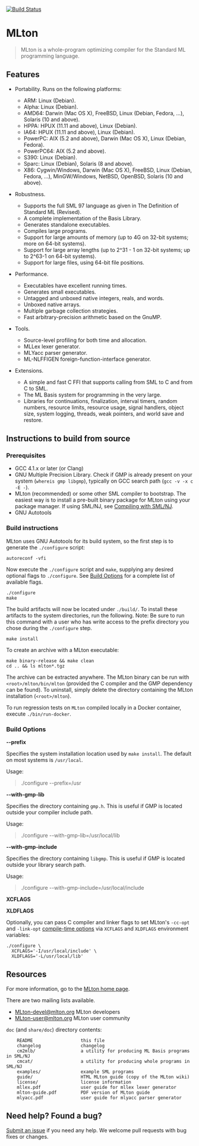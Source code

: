 [![Build Status](https://travis-ci.org/MLton/mlton.svg?branch=master)](https://travis-ci.org/MLton/mlton)

# MLton

> MLton is a whole-program optimizing compiler for the Standard ML
> programming language.

## Features

  + Portability. Runs on the following platforms:

    - ARM: Linux (Debian).
    - Alpha: Linux (Debian).
    - AMD64: Darwin (Mac OS X), FreeBSD, Linux (Debian, Fedora, ...),
        Solaris (10 and above).
    - HPPA: HPUX (11.11 and above), Linux (Debian).
    - IA64: HPUX (11.11 and above), Linux (Debian).
    - PowerPC: AIX (5.2 and above), Darwin (Mac OS X), Linux (Debian,
        Fedora).
    - PowerPC64: AIX (5.2 and above).
    - S390: Linux (Debian).
    - Sparc: Linux (Debian), Solaris (8 and above).
    - X86: Cygwin/Windows, Darwin (Mac OS X), FreeBSD, Linux (Debian,
        Fedora, ...), MinGW/Windows, NetBSD, OpenBSD, Solaris (10 and
        above).

  + Robustness.

    - Supports the full SML 97 language as given in The Definition 
        of Standard ML (Revised).
    - A complete implementation of the Basis Library.
    - Generates standalone executables.
    - Compiles large programs.
    - Support for large amounts of memory (up to 4G on 32-bit systems; 
        more on 64-bit systems).
    - Support for large array lengths (up to 2^31 - 1 on 32-bit
        systems; up to 2^63-1 on 64-bit systems).
    - Support for large files, using 64-bit file positions.

  + Performance.

    - Executables have excellent running times.
    - Generates small executables.
    - Untagged and unboxed native integers, reals, and words.
    - Unboxed native arrays.
    - Multiple garbage collection strategies.
    - Fast arbitrary-precision arithmetic based on the GnuMP.

  + Tools.

    - Source-level profiling for both time and allocation.
    - MLLex lexer generator.
    - MLYacc parser generator.
    - ML-NLFFIGEN foreign-function-interface generator.

  + Extensions.

    - A simple and fast C FFI that supports calling from SML to C and 
        from C to SML.
    - The ML Basis system for programming in the very large.
    - Libraries for continuations, finalization, interval timers,
        random numbers, resource limits, resource usage, signal
        handlers, object size, system logging, threads, weak pointers,
        and world save and restore.

## Instructions to build from source

### Prerequisites

 - GCC 4.1.x or later (or Clang)
 - GNU Multiple Precision Library. Check if GMP is already present
     on your system (`whereis gmp libgmp`), typically on GCC search path
     (`gcc -v -x c -E -`).
 - MLton (recommended) or some other SML compiler to bootstrap.
     The easiest way is to install a pre-built binary package for MLton
     using your package manager. If using SML/NJ, see
     [Compiling with SML/NJ](http://mlton.org/SelfCompiling).
 - GNU Autotools

### Build instructions

MLton uses GNU Autotools for its build system, so the first step is to generate the `./configure` script:

```shell
autoreconf -vfi
```

Now execute the `./configure` script and `make`, supplying any desired optional flags to `./configure`. See [Build Options](#build-options) for a complete list of available flags. 

```shell
./configure
make
```

The build artifacts will now be located under `./build/`. To install these artifacts to the system directories, run the following. Note: Be sure to run this command with a user who has write access to the prefix directory you chose during the `./configure` step.

```shell
make install
```

To create an archive with a MLton executable:
```shell
make binary-release && make clean
cd .. && ls mlton*.tgz
```
The archive can be extracted anywhere. The MLton binary can be run with
`<root>/mlton/bin/mlton` (provided the C compiler and the GMP
dependency can be found). To uninstall, simply delete the directory 
containing the MLton installation (`<root>/mlton`).

To run regression tests on `MLton` compiled locally in a Docker container, 
execute `./bin/run-docker`.


### Build Options

**--prefix**

Specifies the system installation location used by `make install`. The default on most systems is `/usr/local`. 

Usage:

> ./configure --prefix=/usr

**--with-gmp-lib**

Specifies the directory containing `gmp.h`. This is useful if GMP is located outside your compiler include path.

Usage:

> ./configure --with-gmp-lib=/usr/local/lib

**--with-gmp-include**

Specifies the directory containing `libgmp`. This is useful if GMP is located outside your library search path.

Usage:

> ./configure --with-gmp-include=/usr/local/include

**XCFLAGS**

**XLDFLAGS**


Optionally, you can pass C compiler and linker flags to set
MLton's `-cc-opt` and `-link-opt`
[compile-time options](http://www.mlton.org/CompileTimeOptions)
via `XCFLAGS` and `XLDFLAGS` environment variables:
```shell
./configure \
  XCFLAGS='-I/usr/local/include' \
  XLDFLAGS='-L/usr/local/lib'
```


## Resources

For more information, go to the [MLton home page](http://mlton.org/).

There are two mailing lists available.

 * MLton-devel@mlton.org  MLton developers
 * MLton-user@mlton.org   MLton user community 

`doc` (and `share/doc`) directory contents:

        README                  this file
        changelog               changelog
        cm2mlb/                 a utility for producing ML Basis programs in SML/NJ
        cmcat/                  a utility for producing whole programs in SML/NJ
        examples/               example SML programs
        guide/                  HTML MLton guide (copy of the MLton wiki)
        license/                license information
        mllex.pdf               user guide for mllex lexer generator
        mlton-guide.pdf         PDF version of MLton guide
        mlyacc.pdf              user guide for mlyacc parser generator


## Need help? Found a bug?

[Submit an issue](https://github.com/MLton/mlton/issues)
if you need any help. We welcome pull requests with bug fixes or changes.
